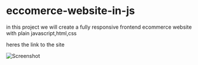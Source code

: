 # eccomerce-website-in-js

in this project we will create a fully responsive frontend ecommerce website with plain javascript,html,css

heres the link to the site

![Screenshot](./)